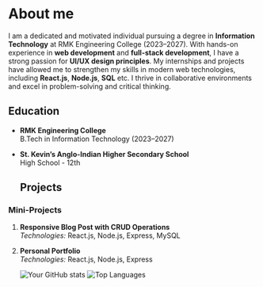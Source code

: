 # About me
I am a dedicated and motivated individual pursuing a degree in **Information Technology** at RMK Engineering College (2023–2027). With hands-on experience in **web development** and **full-stack development**, I have a strong passion for **UI/UX design principles**. My internships and projects have allowed me to strengthen my skills in modern web technologies, including **React.js**, **Node.js**, **SQL** etc. I thrive in collaborative environments and excel in problem-solving and critical thinking.

## Education

- **RMK Engineering College**  
  B.Tech in Information Technology (2023–2027)

- **St. Kevin’s Anglo-Indian Higher Secondary School**  
  High School - 12th

  ## Projects

### Mini-Projects

1. **Responsive Blog Post with CRUD Operations**  
   *Technologies:* React.js, Node.js, Express, MySQL  
   
2. **Personal Portfolio**  
   *Technologies:* React.js, Node.js, Express

   ![Your GitHub stats](https://github-readme-stats.vercel.app/api?username=YourGitHubUsername&show_icons=true&theme=radical)
![Top Languages](https://github-readme-stats.vercel.app/api/top-langs/?username=Agila-A&layout=compact)

